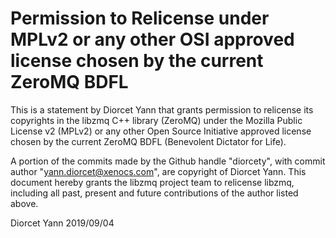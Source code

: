 # Permission to Relicense under MPLv2 or any other OSI approved license chosen by the current ZeroMQ BDFL

This is a statement by Diorcet Yann
that grants permission to relicense its copyrights in the libzmq C++
library (ZeroMQ) under the Mozilla Public License v2 (MPLv2) or any other 
Open Source Initiative approved license chosen by the current ZeroMQ 
BDFL (Benevolent Dictator for Life).

A portion of the commits made by the Github handle "diorcety", with
commit author "yann.diorcet@xenocs.com", are copyright of Diorcet Yann.
This document hereby grants the libzmq project team to relicense libzmq, 
including all past, present and future contributions of the author listed above.

Diorcet Yann
2019/09/04
